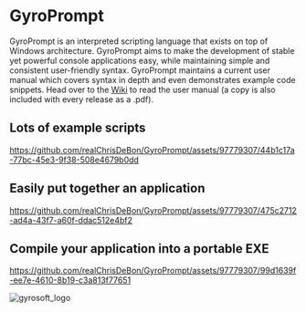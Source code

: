 # GyroPrompt

GyroPrompt is an interpreted scripting language that exists on top of Windows architecture. GyroPrompt aims to make the development of stable yet powerful console applications easy, while maintaining simple and consistent user-friendly syntax.
GyroPrompt maintains a current user manual which covers syntax in depth and even demonstrates example code snippets. Head over to the [Wiki](https://github.com/realChrisDeBon/GyroPrompt/wiki/Home---User-Manual) to read the user manual (a copy is also included with every release as a .pdf).

## Lots of example scripts

https://github.com/realChrisDeBon/GyroPrompt/assets/97779307/44b1c17a-77bc-45e3-9f38-508e4679b0dd

## Easily put together an application

https://github.com/realChrisDeBon/GyroPrompt/assets/97779307/475c2712-ad4a-43f7-a60f-ddac512e4bf2

## Compile your application into a portable EXE

https://github.com/realChrisDeBon/GyroPrompt/assets/97779307/99d1639f-ee7e-4610-8b19-c3a813f77651



![gyrosoft_logo](https://github.com/realChrisDeBon/GyroPrompt/assets/97779307/9857bd4c-144e-4194-abf4-0f700eb1a4e2)
